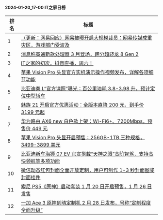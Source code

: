 #### 2024-01-20_17-00  IT之家日榜

| 排名 | 标题|
| --- | ---|
| 1 | [（更新：网易回应）网易被曝开启大规模裁员：网易传媒成重灾区，游戏部门受波及](https://www.ithome.com/0/746/250.htm) |
| 2 | [消息称高通新款处理器 3 月登场，跑分超骁龙 8 Gen 2](https://www.ithome.com/0/746/227.htm) |
| 3 | [IT之家的初次，抖音直播，周六！](https://www.ithome.com/0/746/249.htm) |
| 4 | [苹果 Vision Pro 头显官方实机演示操作视频发布，详解各项细节功能](https://www.ithome.com/0/746/274.htm) |
| 5 | [比亚迪秦 L“官方谍照”曝光：百公里油耗 3.8-3.98 升，预计定位中型轿车](https://www.ithome.com/0/746/272.htm) |
| 6 | [魅族 21 开启官方优惠活动：全版本直降 200 元，到手价 3199 元起](https://www.ithome.com/0/746/236.htm) |
| 7 | [华为路由 AX6 new 白色款上架：Wi-Fi6+、7200Mbps，预售价 449 元](https://www.ithome.com/0/746/254.htm) |
| 8 | [苹果 Vision Pro 头显开启预售：256GB-1TB 三种规格，3499-3899 美元](https://www.ithome.com/0/746/262.htm) |
| 9 | [比亚迪新车海狮 07 EV 官宣搭载“天神之眼”高阶智驾，支持高快领航等多项功能](https://www.ithome.com/0/746/252.htm) |
| 10 | [微信动态红包封面全面开放定制，用户可制作 1-3 秒封面图或封面挂件](https://www.ithome.com/0/746/235.htm) |
| 11 | [索尼 PS5《原神》启动套装 1 月 20 日开启预售，1 月 26 日发售](https://www.ithome.com/0/746/263.htm) |
| 12 | [一加 Ace 3 原神刻晴定制机 2 月 28 日发布，号称“定制程度全面升级”](https://www.ithome.com/0/746/261.htm) |
